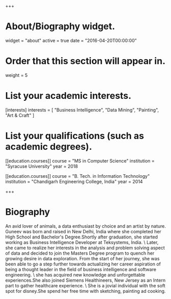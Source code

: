 +++
# About/Biography widget.
widget = "about"
active = true
date = "2016-04-20T00:00:00"

# Order that this section will appear in.
weight = 5

# List your academic interests.
[interests]
  interests = [
    "Business Intelligence",
    "Data Mining",
    "Painting",
    "Art & Craft"
  ]

# List your qualifications (such as academic degrees).
[[education.courses]]
  course = "MS in Computer Science"
  institution = "Syracuse University"
  year = 2018

[[education.courses]]
  course = "B. Tech. in Information Technology"
  institution = "Chandigarh Engineering College, India"
  year = 2014
 
+++

# Biography

An avid lover of animals, a data enthusiast by choice and an artist by nature. Guneev was born and raised in New Delhi, India where she completed her High School and Bachelor's Degree.Shortly after graduation, she started working as Business Intelligence Developer at Teksystems, India. \\
Later, she came to realize her interests in the analysis and problem solving aspect of data and decided to join the Masters Degree program to quench her growing desire in data exploration. From the start of her journey, she was been able to go a step further towards actualizing her career aspiration of being a thought leader in the field of business intelligence and software engineering. \\
she has acquired new knowledge and unforgettable experiences.She also joined Siemens Healthineers, New Jersey as an Intern part to gather healthcare experience. 
\\
She is a jovial individual with the soft spot for disney.She spend her free time with sketching, painting ad cooking. 